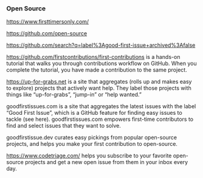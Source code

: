 ### Open Source

https://www.firsttimersonly.com/

https://github.com/open-source

https://github.com/search?q=label%3Agood-first-issue+archived%3Afalse


https://github.com/firstcontributions/first-contributions is a hands-on tutorial that walks you through contributions workflow on GitHub. When you complete the tutorial, you have made a contribution to the same project.


https://up-for-grabs.net is a site that aggregates (rolls up and makes easy to explore) projects that actively want help. They label those projects with things like “up-for-grabs”, “jump-in” or “help wanted.”


goodfirstissues.com is a site that aggregates the latest issues with the label “Good First Issue”, which is a GitHub feature for finding easy issues to tackle (see here). goodfirstissues.com empowers first-time contributors to find and select issues that they want to solve.


goodfirstissue.dev curates easy pickings from popular open-source projects, and helps you make your first contribution to open-source.


https://www.codetriage.com/ helps you subscribe to your favorite open-source projects and get a new open issue from them in your inbox every day.



